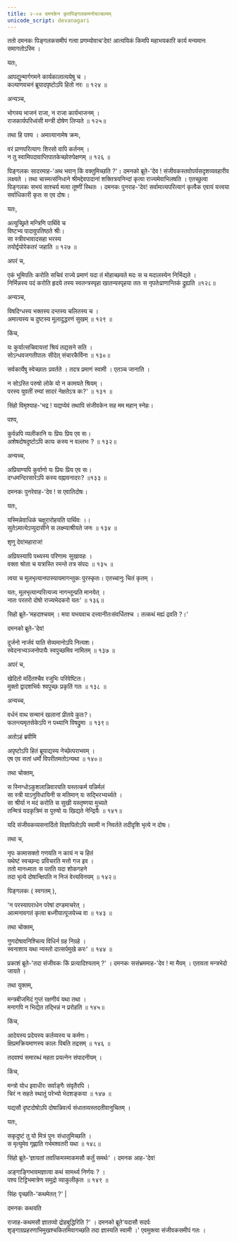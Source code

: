 ```yaml
---
title: २-०७ दमनकेन कृतपिङ्गलकमनोचञ्चल्यम्
unicode_script: devanagari
---
```


ततो दमनकः पिङ्गलकसमीपं गत्वा प्रणम्योवाच'देव! आत्ययिकं किमपि महाभयकारि कार्य मन्यमानः समागतोऽस्मि ।  

यतः,

आपद्युन्मार्गगमने कार्यकालात्ययेषु च ।  
कल्याणवचनं ब्रूयादपृष्टोऽपि हितो नरः ॥ १२४ ॥

अन्यञ्च,

भोगस्य भाजनं राजा, न राजा कार्यभाजनम् ।  
राजकार्यपरिध्वंसी मन्त्री दोषेण लिप्यते ॥ १२५॥

तथा हि पश्य । अमात्यानामेष क्रमः,

वरं प्राणपरित्यागः शिरसो वापि कर्तनम् ।  
न तु स्वामिपदावाप्तिपातकेच्छोरुपेक्षणम् ॥ १२६ ॥

पिङ्गलकः सादरमाह-'अथ भवान् किं वक्तुमिच्छति ?'। दमनको ब्रूते-'देव ! संजीवकस्तवोपर्यसदृशव्यवहारीव लक्ष्यते । तथा चास्मत्संनिधाने श्रीमद्देवपादानां शक्तित्रयनिन्दां कृत्वा राज्यमेवाभिलषति । एतच्छुत्वा पिङ्गलकः सभयं साश्चर्य मत्वा तूष्णीं स्थितः । दमनकः पुनराह-'देव! सर्वामात्यपरित्यागं कृत्वैक एवायं यत्त्वया सर्वाधिकारी कृतः स एव दोषः।  

यतः,

अत्युच्छ्रिते मन्त्रिणि पार्थिवे च  
विष्टभ्य पादावुपतिष्ठते श्रीः।  
सा स्त्रीवभावादसहा भरस्य  
तयोर्द्वयोरेकतरं जहाति ॥ १२७ ॥

अपरं च,

एकं भूमिपतिः करोति सचिवं राज्ये प्रमाणं यदा
तं मोहाच्छयते मदः स च मदालस्येन निर्भिद्यते ।  
निर्भिन्नस्य पदं करोति हृदये तस्य स्वतन्त्रस्पृहा
खातन्यस्पृहया ततः स नृपतेःप्राणान्तिकं द्रुह्यति ॥१२८॥

अन्यञ्च,

विषदिग्धस्य भक्तस्य दन्तस्य चलितस्य च ।  
अमात्यस्य च दुष्टस्य मूलादुद्धरणं सुखम् ॥ १२९ ॥

किंच,

यः कुर्यात्सचिवायत्तां श्रियं तद्यसने सति ।  
सोऽन्धवजगतीपालः सीदेत् संचारकैर्विना ॥ १३०॥

सर्वकार्येषु स्वेच्छातः प्रवर्तते । तदत्र प्रमाणं स्वामी । एतञ्च जानाति ।  

न सोऽस्ति परुषो लोके यो न कामयते श्रियम् ।  
परस्य युवतीं रम्यां सादरं नेक्षतेऽत्र कः?' ॥ १३१ ॥

सिंहो विमृश्याह-'भद्र ! यद्यप्येवं तथापि संजीवकेन सह मम महान् स्नेहः।  

पश्य,

कुर्वन्नपि व्यलीकानि यः प्रियः प्रिय एव सः।  
अशेषदोषदुष्टोऽपि कायः कस्य न वल्लभः ? ॥ १३२॥

अन्यच्च,

अप्रियाण्यपि कुर्वाणो यः प्रियः प्रिय एव सः।  
दग्धमन्दिरसारेऽपि कस्य वह्नावनादरः? ॥१३३ ॥

दमनकः पुनरेवाह-'देव ! स एवातिदोषः।  

यतः,

यस्मिन्नेवाधिकं चक्षुरारोहयति पार्थिवः ।।  
सुतेऽमात्येऽप्युदासीने स लक्ष्म्याश्रीयते जनः ॥ १३४ ॥

शृणु देव!महाराज!

अप्रियस्यापि पथ्यस्य परिणामः सुखावहः ।  
वक्ता श्रोता च यत्रास्ति रमन्ते तत्र संपदः ॥ १३५ ॥

त्वया च मूलभृत्यानपास्यायमागन्तुकः पुरस्कृतः। एतच्चानुः चितं कृतम् ।  

यतः,
मूलभृत्यान्परित्यज्य नागन्तून्प्रति मानयेत् ।  
नातः परतरो दोषो राज्यभेदकरो यतः' ॥ १३६॥

सिहो ब्रूते-'महदाश्चयम् । मया यभयवाच दत्त्वानीतःसंवर्धितश्च । तत्कथं मह्यं द्रवति ?।'

दमनको ब्रूते-'देव!

दुर्जनो नार्जवं याति सेव्यमानोऽपि नित्यशः।  
स्वेदनाभ्यञ्जनोपायैः स्वपुच्छमिव नामितम् ॥ १३७ ॥

अपरं च,

खेदितो मर्दितश्चैव रजुभिः परिवेष्टितः।  
मुक्तो द्वादशभिर्वः श्वपुच्छः प्रकृतिं गतः ॥ १३८ ॥

अन्यच्च,

वर्धनं वाथ सन्मानं खलानां प्रीतये कुतः?।  
फलन्त्यमृतसेकेऽपि न पथ्यानि विषद्रुमाः ॥ १३९॥

अतोऽहं ब्रवीमि

अपृष्टोऽपि हितं ब्रूयाद्यस्य नेच्छेत्पराभवम् ।  
एष एव सतां धर्मो विपरीतमतोऽन्यथा ॥ १४०॥

तथा चोक्तम्,

स स्निग्धोऽकुशलान्निवारयति यस्तत्कर्म यन्निर्मलं  
सा स्त्री याऽनुविधायिनी स मतिमान् यः सद्भिरभ्यर्च्यते ।  
सा श्रीर्या न मदं करोति स सुखी यस्तृष्णया मुच्यते   
तन्मित्रं यदकृत्रिमं स पुरुषो यः खिद्यते नेन्द्रियैः ॥ १४१॥

यदि संजीवकव्यसनार्दितो विज्ञापितोऽपि स्वामी न निवर्तते तदीदृशि भृत्ये न दोषः।  

तथा च,

नृपः कामासक्तो गणयति न कायं न च हितं  
यथेष्टं स्वच्छन्दः प्रविचरति मत्तो गज इव ।  
ततो मानध्मातः स पतति यदा शोकगहने  
तदा भृत्ये दोषान्क्षिपति न निजं वेत्त्यविनयम् ॥ १४२॥

पिङ्गलकः ( स्वगतम् ),

'न परस्यापराधेन परेषां दण्डमाचरेत् ।  
आत्मनावगतं कृत्वा बध्नीयात्पूजयेच्च वा ॥ १४३ ॥

तथा चोक्तम्,

गुणदोषावनिश्चित्य विधिर्न ग्रह निग्रहे ।  
स्वनाशाय यथा न्यस्तो दात्सर्पमुखे करः' ॥ १४४ ॥

प्रकाशं ब्रूते-'तदा संजीवकः किं प्रत्यादिश्यताम् ?' । दमनकः ससंभ्रममाह-'देव ! मा मैवम् । एतावता मन्त्रभेदो जायते ।  

तथा युक्तम्,

मन्त्रबीजमिदं गुप्तं रक्षणीयं यथा तथा ।  
मनागपि न भिद्येत तद्भिन्नं न प्ररोहति ॥ १४५॥

किंच,

आदेयस्य प्रदेयस्य कर्तव्यस्य च कर्मणः।  
क्षिप्रमक्रियमाणस्य कालः पिबति तद्रसम् ॥ १४६ ॥

तदवश्यं समारब्धं महता प्रयत्नेन संपादनीयम् ।  

किंच,

मन्त्रो योध इवाधीरः सर्वाङ्गैः संवृतैरपि ।  
चिरं न सहते स्थातुं परेभ्यो भेदशङ्कया ॥ १४७ ॥

यद्यसौ दृष्टदोषोऽपि दोषान्निवर्त्य संधातव्यस्तदतीवानुचितम् ।  

यतः,

सकृदुष्टं तु यो मित्रं पुनः संधातुमिच्छति ।  
स मृत्युमेव गृह्णाति गर्भमश्वतरी यथा ॥ १४८॥

सिंहो ब्रूते-'ज्ञायतां तवत्किमस्माकमसौ कर्तुं समर्थः' ।  दमनक आह-'देव!

अङ्गाङ्गिभावमज्ञात्वा कथं सामर्थ्य निर्णयः ? ।  
पश्य टिट्टिभमात्रेण समुद्रो व्याकुलीकृतः ॥ १४९ ॥

 सिंहः पृच्छति-'कथमेतत् ?' |

 दमनकः कथयति

 <div class="js_include" url="../../upakathAH/02-09_TiTTibhadampatIkathA/"  newLevelForH1="3" includeTitle="true"> </div>

 राजाह-कथमसौ ज्ञातव्यो द्रोहबुद्धिरिति ?' । दमनको ब्रूते'यदासौ सदर्पः शृङ्गाग्रप्रहरणाभिमुखश्चकितमिवागच्छति तदा ज्ञास्यति स्वामी ।' एवमुक्त्वा संजीवकसमीपं गतः ।  
